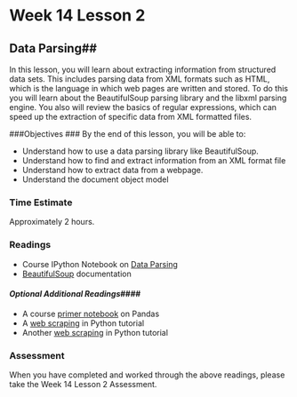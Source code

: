 # Week 14 Lesson 2 #
## Data Parsing##

In this lesson, you will learn about extracting information from
structured data sets. This includes parsing data from XML formats such
as HTML, which is the language in which web pages are written and
stored. To do this you will learn about the BeautifulSoup parsing
library and the libxml parsing engine. You also will review the basics
of regular expressions, which can speed up the extraction of specific
data from XML formatted files.

###Objectives ###
By the end of this lesson, you will be able to:

- Understand how to use a data parsing library like BeautifulSoup.
- Understand how to find and extract information from an XML format file
- Understand how to extract data from a webpage.
- Understand the document object model 


### Time Estimate ###

Approximately 2 hours.

### Readings ####

- Course IPython Notebook on [Data Parsing](notebook/intro2dp.ipynb)
- [BeautifulSoup](http://www.crummy.com/software/BeautifulSoup/bs4/doc/) documentation

#### *Optional Additional Readings*####

- A course [primer notebook](intro2pandas.ipynb) on Pandas
- A [web scraping](http://nbviewer.ipython.org/url/www.unc.edu/~ncaren/Lax-1.ipynb.json) in Python tutorial
- Another [web scraping](http://nbviewer.ipython.org/urls/dl.dropboxusercontent.com/u/33663928/dst4l-projects/week5/Web_Scraping_Tutorial-TotalFilm_50_Adaptations.ipynb) in Python tutorial

### Assessment ###

When you have completed and worked through the above readings, please take the Week 14 Lesson 2 Assessment.
